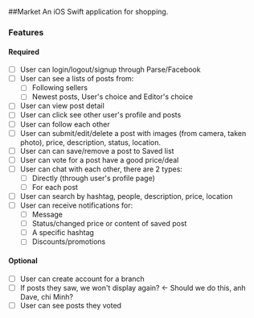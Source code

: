 ##Market
An iOS Swift application for shopping.

### Features

#### Required
- [ ] User can login/logout/signup through Parse/Facebook
- [ ] User can see a lists of posts from:
    - [ ] Following sellers
    - [ ] Newest posts, User's choice and Editor's choice
- [ ] User can view post detail
- [ ] User can click see other user's profile and posts
- [ ] User can follow each other
- [ ] User can submit/edit/delete a post with images (from camera, taken photo), price, description, status, location.
- [ ] User can can save/remove a post to Saved list
- [ ] User can vote for a post have a good price/deal
- [ ] User can chat with each other, there are 2 types:
    - [ ] Directly (through user's profile page)
    - [ ] For each post
- [ ] User can search by hashtag, people, description, price, location
- [ ] User can receive notifications for:
    - [ ] Message
    - [ ] Status/changed price or content of saved post
    - [ ] A specific hashtag
    - [ ] Discounts/promotions
    
#### Optional
- [ ] User can create account for a branch
- [ ] If posts they saw, we won't display again? <- Should we do this, anh Dave, chi Minh?
- [ ] User can see posts they voted